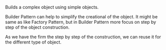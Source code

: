 Builds a complex object using simple objects.

Builder Pattern can help to simplify the creational of the object. It might be same as like Factory Pattern, but in Builder Pattern more focus on step by step of the object construction.

As we have the firm the step by step of the construction, we can reuse it for the different type of object.